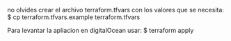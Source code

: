 no olvides crear el archivo terraform.tfvars
con los valores que se necesita: 
$ cp terraform.tfvars.example terraform.tfvars

Para levantar la apliacion en digitalOcean usar:
$ terraform apply



